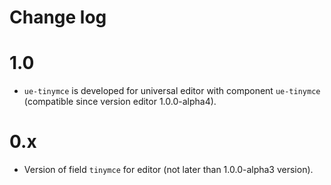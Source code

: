 # Change log

# 1.0

* `ue-tinymce` is developed for universal editor with component `ue-tinymce` (сompatible since version editor 1.0.0-alpha4).

# 0.x 

* Version of field `tinymce` for editor (not later than 1.0.0-alpha3 version).